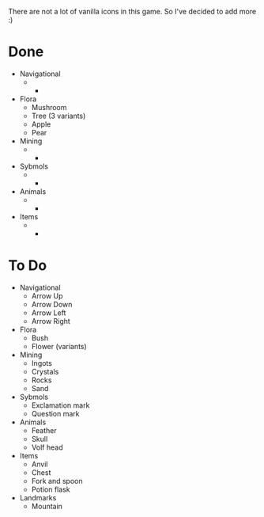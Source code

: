 There are not a lot of vanilla icons in this game. So I've decided to add more :)

# Done

* Navigational
     * -
 * Flora
     * Mushroom
     * Tree (3 variants)
     * Apple
     * Pear
 * Mining
     * -
 * Sybmols
     * -
 * Animals
     * -
 * Items
     * -
     
# To Do
 
 * Navigational
     * Arrow Up
     * Arrow Down
     * Arrow Left
     * Arrow Right
 * Flora
     * Bush
     * Flower (variants)
 * Mining
     * Ingots
     * Crystals
     * Rocks
     * Sand
 * Sybmols
     * Exclamation mark
     * Question mark
 * Animals
     * Feather
     * Skull
     * Volf head
 * Items
     * Anvil
     * Chest
     * Fork and spoon
     * Potion flask
 * Landmarks
     * Mountain
